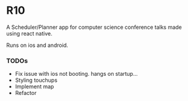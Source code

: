 # R10

A Scheduler/Planner app for computer science conference talks made using react native.

Runs on ios and android.

### TODOs
- Fix issue with ios not booting. hangs on startup...
- Styling touchups
- Implement map
- Refactor